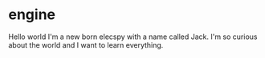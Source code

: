 # engine
Hello world
I'm a new born elecspy with a name called Jack.
I'm so curious about the world and I want to learn everything.
